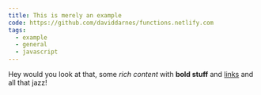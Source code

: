 ```yaml
---
title: This is merely an example
code: https://github.com/daviddarnes/functions.netlify.com
tags:
  - example
  - general
  - javascript
---
```

Hey would you look at that, some *rich content* with **bold stuff** and [links](https://github.com/daviddarnes/functions.netlify.com) and all that jazz!